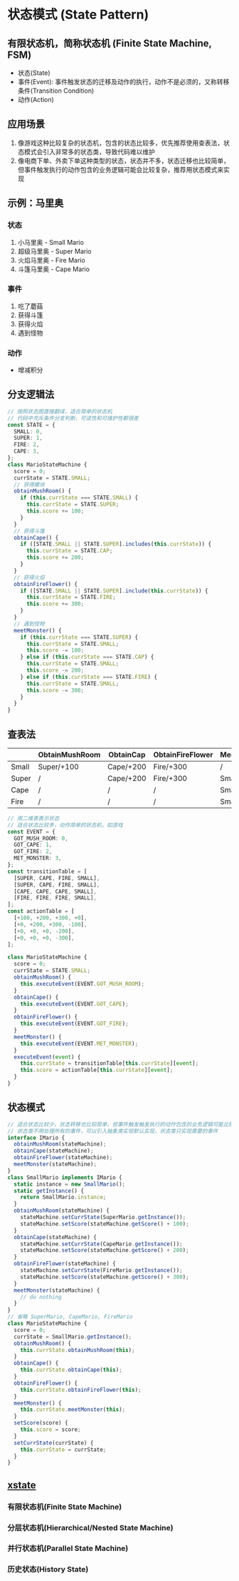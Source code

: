 # 状态模式 (State Pattern)

## 有限状态机，简称状态机 (Finite State Machine, FSM)

- 状态(State)
- 事件(Event): 事件触发状态的迁移及动作的执行，动作不是必须的，又称转移条件(Transition Condition)
- 动作(Action)

## 应用场景

1. 像游戏这种比较复杂的状态机，包含的状态比较多，优先推荐使用查表法，状态模式会引入非常多的状态类，导致代码难以维护
2. 像电商下单、外卖下单这种类型的状态，状态并不多，状态迁移也比较简单，但事件触发执行的动作包含的业务逻辑可能会比较复杂，推荐用状态模式来实现

## 示例：马里奥

### 状态

1. 小马里奥 - Small Mario
2. 超级马里奥 - Super Mario
3. 火焰马里奥 - Fire Mario
4. 斗篷马里奥 - Cape Mario

### 事件

1. 吃了蘑菇
2. 获得斗篷
3. 获得火焰
4. 遇到怪物

### 动作

- 增减积分

## 分支逻辑法

```ts
// 按照状态图直接翻译，适合简单的状态机
// 代码中充斥条件分支判断，可读性和可维护性都很差
const STATE = {
  SMALL: 0,
  SUPER: 1,
  FIRE: 2,
  CAPE: 3,
};
class MarioStateMachine {
  score = 0;
  currState = STATE.SMALL;
  // 获得模块
  obtainMushRoom() {
    if (this.currState === STATE.SMALL) {
      this.currState = STATE.SUPER;
      this.score += 100;
    }
  }
  // 获得斗篷
  obtainCape() {
    if ([STATE.SMALL || STATE.SUPER].includes(this.currState)) {
      this.currState = STATE.CAP;
      this.score += 200;
    }
  }
  // 获得火焰
  obtainFireFlower() {
    if ([STATE.SMALL || STATE.SUPER].include(this.currState)) {
      this.currState = STATE.FIRE;
      this.score += 300;
    }
  }
  // 遇到怪物
  meetMonster() {
    if (this.currState === STATE.SUPER) {
      this.currState = STATE.SMALL;
      this.score -= 100;
    } else if (this.currState === STATE.CAP) {
      this.currState = STATE.SMALL;
      this.score -= 200;
    } else if (this.currState === STATE.FIRE) {
      this.currState = STATE.SMALL;
      this.score -= 300;
    }
  }
}
```

## 查表法

|       | ObtainMushRoom | ObtainCap | ObtainFireFlower | MeetMonster |
| ----- | -------------- | --------- | ---------------- | ----------- |
| Small | Super/+100     | Cape/+200 | Fire/+300        | /           |
| Super | /              | Cape/+200 | Fire/+300        | Small/-100  |
| Cape  | /              | /         | /                | Small/-200  |
| Fire  | /              | /         | /                | Small/-300  |

```ts
// 用二维表表示状态
// 适合状态比较多，动作简单的状态机，如游戏
const EVENT = {
  GOT_MUSH_ROOM: 0,
  GOT_CAPE: 1,
  GOT_FIRE: 2,
  MET_MONSTER: 3,
};
const transitionTable = [
  [SUPER, CAPE, FIRE, SMALL],
  [SUPER, CAPE, FIRE, SMALL],
  [CAPE, CAPE, CAPE, SMALL],
  [FIRE, FIRE, FIRE, SMALL],
];
const actionTable = [
  [+100, +200, +300, +0],
  [+0, +200, +300, -100],
  [+0, +0, +0, -200],
  [+0, +0, +0, -300],
];

class MarioStateMachine {
  score = 0;
  currState = STATE.SMALL;
  obtainMushRoom() {
    this.executeEvent(EVENT.GOT_MUSH_ROOM);
  }
  obtainCape() {
    this.executeEvent(EVENT.GOT_CAPE);
  }
  obtainFireFlower() {
    this.executeEvent(EVENT.GOT_FIRE);
  }
  meetMonster() {
    this.executeEvent(EVENT.MET_MONSTER);
  }
  executeEvent(event) {
    this.currState = transitionTable[this.currState][event];
    this.score = actionTable[this.currState][event];
  }
}
```

## 状态模式

```ts
// 适合状态比较少，状态转移也比较简单，但事件触发触发执行的动作包含的业务逻辑可能比较复杂
// 状态类不用处理所有的事件，可以引入抽象类实现默认实现，状态类只实现需要的事件
interface IMario {
  obtainMushRoom(stateMachine);
  obtainCape(stateMachine);
  obtainFireFlower(stateMachine);
  meetMonster(stateMachine);
}
class SmallMario implements IMario {
  static instance = new SmallMario();
  static getInstance() {
    return SmallMario.instance;
  }
  obtainMushRoom(stateMachine) {
    stateMachine.setCurrState(SuperMario.getInstance());
    stateMachine.setScore(stateMachine.getScore() + 100);
  }
  obtainCape(stateMachine) {
    stateMachine.setCurrState(CapeMario.getInstance());
    stateMachine.setScore(stateMachine.getScore() + 200);
  }
  obtainFireFlower(stateMachine) {
    stateMachine.setCurrState(FireMario.getInstance());
    stateMachine.setScore(stateMachine.getScore() + 300);
  }
  meetMonster(stateMachine) {
    // do nothing
  }
}
// 省略 SuperMario, CapeMario, FireMario
class MarioStateMachine {
  score = 0;
  currState = SmallMario.getInstance();
  obtainMushRoom() {
    this.currState.obtainMushRoom(this);
  }
  obtainCape() {
    this.currState.obtainCape(this);
  }
  obtainFireFlower() {
    this.currState.obtainFireFlower(this);
  }
  meetMonster() {
    this.currState.meetMonster(this);
  }
  setScore(score) {
    this.score = score;
  }
  setCurrState(currState) {
    this.currState = currState;
  }
}
```

## [xstate](https://github.com/davidkpiano/xstate)

### 有限状态机(Finite State Machine)

### 分层状态机(Hierarchical/Nested State Machine)

### 并行状态机(Parallel State Machine)

### 历史状态(History State)
